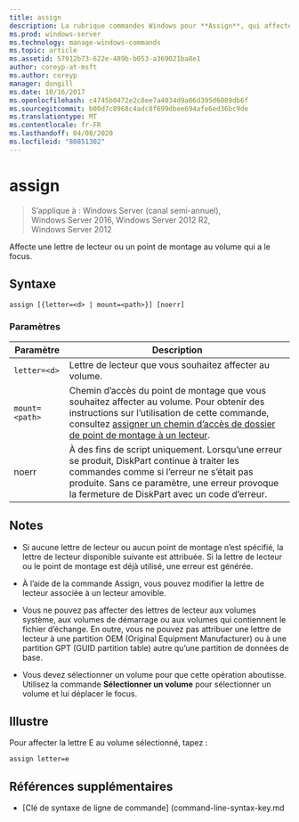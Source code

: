 ```yaml
---
title: assign
description: La rubrique commandes Windows pour **Assign**, qui affecte une lettre de lecteur ou un point de montage au volume avec le focus.
ms.prod: windows-server
ms.technology: manage-windows-commands
ms.topic: article
ms.assetid: 57912b73-622e-489b-b053-a369021ba8e1
author: coreyp-at-msft
ms.author: coreyp
manager: dongill
ms.date: 10/16/2017
ms.openlocfilehash: c4745b0472e2c8ee7a4034d9a06d395d6089db6f
ms.sourcegitcommit: b00d7c8968c4adc8f699dbee694afe6ed36bc9de
ms.translationtype: MT
ms.contentlocale: fr-FR
ms.lasthandoff: 04/08/2020
ms.locfileid: "80851302"
---
```

# <a name="assign"></a>assign

>S’applique à : Windows Server (canal semi-annuel), Windows Server 2016, Windows Server 2012 R2, Windows Server 2012

Affecte une lettre de lecteur ou un point de montage au volume qui a le focus.

## <a name="syntax"></a>Syntaxe

```
assign [{letter=<d> | mount=<path>}] [noerr]
```

### <a name="parameters"></a>Paramètres

| Paramètre | Description |
| --------- | ----------- |
| `letter=<d>` | Lettre de lecteur que vous souhaitez affecter au volume. |
| `mount=<path>` | Chemin d’accès du point de montage que vous souhaitez affecter au volume. Pour obtenir des instructions sur l’utilisation de cette commande, consultez [assigner un chemin d’accès de dossier de point de montage à un lecteur](https://go.microsoft.com/fwlink/?LinkId=207059). |
| noerr | À des fins de script uniquement. Lorsqu’une erreur se produit, DiskPart continue à traiter les commandes comme si l’erreur ne s’était pas produite. Sans ce paramètre, une erreur provoque la fermeture de DiskPart avec un code d’erreur. |

## <a name="remarks"></a>Notes

- Si aucune lettre de lecteur ou aucun point de montage n’est spécifié, la lettre de lecteur disponible suivante est attribuée. Si la lettre de lecteur ou le point de montage est déjà utilisé, une erreur est générée.

- À l’aide de la commande Assign, vous pouvez modifier la lettre de lecteur associée à un lecteur amovible.

- Vous ne pouvez pas affecter des lettres de lecteur aux volumes système, aux volumes de démarrage ou aux volumes qui contiennent le fichier d’échange. En outre, vous ne pouvez pas attribuer une lettre de lecteur à une partition OEM (Original Equipment Manufacturer) ou à une partition GPT (GUID partition table) autre qu’une partition de données de base.

- Vous devez sélectionner un volume pour que cette opération aboutisse. Utilisez la commande **Sélectionner un volume** pour sélectionner un volume et lui déplacer le focus.

## <a name="examples"></a><a name=BKMK_examples></a>Illustre
Pour affecter la lettre E au volume sélectionné, tapez :
```
assign letter=e
```

## <a name="additional-references"></a>Références supplémentaires

- [Clé de syntaxe de ligne de commande] (command-line-syntax-key.md

